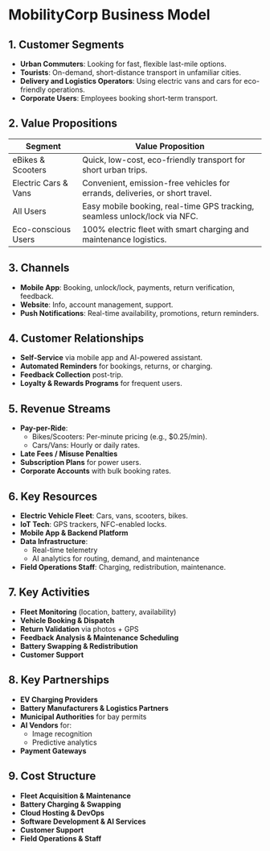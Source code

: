 # MobilityCorp Business Model


## 1. Customer Segments

- **Urban Commuters**: Looking for fast, flexible last-mile options.
- **Tourists**: On-demand, short-distance transport in unfamiliar cities.
- **Delivery and Logistics Operators**: Using electric vans and cars for eco-friendly operations.
- **Corporate Users**: Employees booking short-term transport.


## 2. Value Propositions

| Segment              | Value Proposition                                                                 |
|----------------------|------------------------------------------------------------------------------------|
| eBikes & Scooters    | Quick, low-cost, eco-friendly transport for short urban trips.                     |
| Electric Cars & Vans | Convenient, emission-free vehicles for errands, deliveries, or short travel.       |
| All Users            | Easy mobile booking, real-time GPS tracking, seamless unlock/lock via NFC.         |
| Eco-conscious Users  | 100% electric fleet with smart charging and maintenance logistics.                 |


## 3. Channels

- **Mobile App**: Booking, unlock/lock, payments, return verification, feedback.
- **Website**: Info, account management, support.
- **Push Notifications**: Real-time availability, promotions, return reminders.


## 4. Customer Relationships

- **Self-Service** via mobile app and AI-powered assistant.
- **Automated Reminders** for bookings, returns, or charging.
- **Feedback Collection** post-trip.
- **Loyalty & Rewards Programs** for frequent users.


## 5. Revenue Streams

- **Pay-per-Ride**:
  - Bikes/Scooters: Per-minute pricing (e.g., $0.25/min).
  - Cars/Vans: Hourly or daily rates.
- **Late Fees / Misuse Penalties**
- **Subscription Plans** for power users.
- **Corporate Accounts** with bulk booking rates.


## 6. Key Resources

- **Electric Vehicle Fleet**: Cars, vans, scooters, bikes.
- **IoT Tech**: GPS trackers, NFC-enabled locks.
- **Mobile App & Backend Platform**
- **Data Infrastructure**:
  - Real-time telemetry
  - AI analytics for routing, demand, and maintenance
- **Field Operations Staff**: Charging, redistribution, maintenance.


## 7. Key Activities

- **Fleet Monitoring** (location, battery, availability)
- **Vehicle Booking & Dispatch**
- **Return Validation** via photos + GPS
- **Feedback Analysis & Maintenance Scheduling**
- **Battery Swapping & Redistribution**
- **Customer Support**


## 8. Key Partnerships

- **EV Charging Providers**
- **Battery Manufacturers & Logistics Partners**
- **Municipal Authorities** for bay permits
- **AI Vendors** for:
  - Image recognition
  - Predictive analytics
- **Payment Gateways**


## 9. Cost Structure

- **Fleet Acquisition & Maintenance**
- **Battery Charging & Swapping**
- **Cloud Hosting & DevOps**
- **Software Development & AI Services**
- **Customer Support**
- **Field Operations & Staff**

